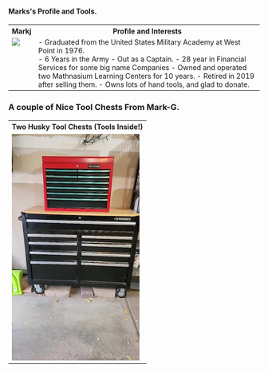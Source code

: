 #### Marks's Profile and Tools.
<table>
  <tr>
    <th>Markj</td>
    <th>Profile and Interests</td>
  </tr>
  <tr>
      <td valign="top">
      <a href="./Mark-Grotte.jpg">
      <img src="./Thumbnails/Mark-Grotte-T.jpg">
      </a>
      </td
  <tr>
      <td valign="top">
        - Graduated from the United States Military Academy at West Point in 1976.</br>
        - 6 Years in the Army - Out as a Captain.
        - 28 year in Financial Services for some big name Companies
	- Owned and operated two Mathnasium Learning Centers for 10 years.
	  - Retired in 2019 after selling them.
        - Owns lots of hand tools, and glad to donate. 
      </td>
  </tr>
 </table>
 
### A couple of Nice Tool Chests From Mark-G.
<table>
  <tr>
    <th>Two Husky Tool Chests  (Tools Inside!) </td>
  </tr>
  <tr>
      <td valign="top">
      <a href="./Tool-Boxes.jpg">
      <img src="./Thumbnails/Tool-Boxes-T.jpg">
      </a>
      </td>
    </table>
 
 
